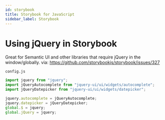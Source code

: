 ```yaml
---
id: storybook
title: Storybook for JavaScript
sidebar_label: Storybook
---
```


# Using jQuery in Storybook

Great for Semantic UI and other libraries that require jQuery in the window/globally. via: https://github.com/storybookjs/storybook/issues/327

`config.js`

```js
import jquery from "jquery";
import jQueryAutocomplete from "jquery-ui/ui/widgets/autocomplete";
import jQueryDatepicker from "jquery-ui/ui/widgets/datepicker";

jquery.autocomplete = jQueryAutocomplete;
jquery.datepicker = jQueryDatepicker;
global.$ = jquery;
global.jQuery = jquery;
```
